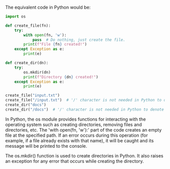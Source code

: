 The equivalent code in Python would be:

```python
import os

def create_file(fn):
    try:
        with open(fn, 'w'):
            pass  # Do nothing, just create the file.
        print(f"File {fn} created!")
    except Exception as e:
        print(e)

def create_dir(dn):
    try:
        os.mkdir(dn)
        print(f"Directory {dn} created!")
    except Exception as e:
        print(e)

create_file("input.txt")
create_file("/input.txt")  # '/' character is not needed in Python to denote root directory
create_dir("docs")
create_dir("/docs")  # '/' character is not needed in Python to denote root directory
```

In Python, the os module provides functions for interacting with the operating system such as creating directories, removing files and directories, etc. The 'with open(fn, 'w'):' part of the code creates an empty file at the specified path. If an error occurs during this operation (for example, if a file already exists with that name), it will be caught and its message will be printed to the console.

The os.mkdir() function is used to create directories in Python. It also raises an exception for any error that occurs while creating the directory.
